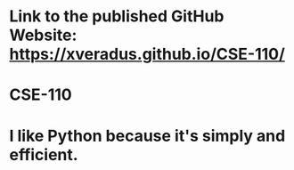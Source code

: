 # Link to the published GitHub Website: https://xveradus.github.io/CSE-110/
# CSE-110
# I like Python because it's simply and efficient.